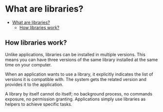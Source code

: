 # What are libraries?

- [What are libraries?](#what-are-libraries)
  - [How libraries work?](#how-libraries-work)

## How libraries work?

Unlike applications, libraries can be installed in multiple
versions. This means you can have three versions of the same
library installed at the same time on your computer.

When an application wants to use a library, it explicitly indicates
the list of versions it is compatible with. The system gets the related
version and provides it to the application.

A library by itself cannot do itself; no background process, no commands
exposure, no permission granting. Applications simply use libraries as
helpers to achieve specific tasks.
